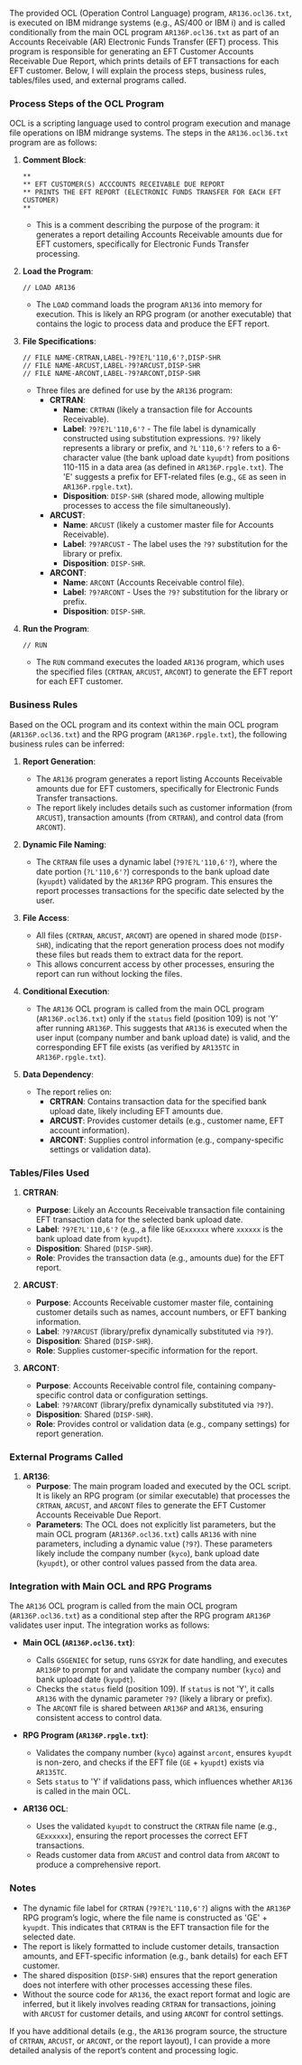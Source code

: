 The provided OCL (Operation Control Language) program, `AR136.ocl36.txt`, is executed on IBM midrange systems (e.g., AS/400 or IBM i) and is called conditionally from the main OCL program `AR136P.ocl36.txt` as part of an Accounts Receivable (AR) Electronic Funds Transfer (EFT) process. This program is responsible for generating an EFT Customer Accounts Receivable Due Report, which prints details of EFT transactions for each EFT customer. Below, I will explain the process steps, business rules, tables/files used, and external programs called.

### Process Steps of the OCL Program

OCL is a scripting language used to control program execution and manage file operations on IBM midrange systems. The steps in the `AR136.ocl36.txt` program are as follows:

1. **Comment Block**:
   ```ocl
   **
   ** EFT CUSTOMER(S) ACCCOUNTS RECEIVABLE DUE REPORT
   ** PRINTS THE EFT REPORT (ELECTRONIC FUNDS TRANSFER FOR EACH EFT CUSTOMER)
   **
   ```
   - This is a comment describing the purpose of the program: it generates a report detailing Accounts Receivable amounts due for EFT customers, specifically for Electronic Funds Transfer processing.

2. **Load the Program**:
   ```ocl
   // LOAD AR136
   ```
   - The `LOAD` command loads the program `AR136` into memory for execution. This is likely an RPG program (or another executable) that contains the logic to process data and produce the EFT report.

3. **File Specifications**:
   ```ocl
   // FILE NAME-CRTRAN,LABEL-?9?E?L'110,6'?,DISP-SHR
   // FILE NAME-ARCUST,LABEL-?9?ARCUST,DISP-SHR
   // FILE NAME-ARCONT,LABEL-?9?ARCONT,DISP-SHR
   ```
   - Three files are defined for use by the `AR136` program:
     - **CRTRAN**:
       - **Name**: `CRTRAN` (likely a transaction file for Accounts Receivable).
       - **Label**: `?9?E?L'110,6'?` - The file label is dynamically constructed using substitution expressions. `?9?` likely represents a library or prefix, and `?L'110,6'?` refers to a 6-character value (the bank upload date `kyupdt`) from positions 110-115 in a data area (as defined in `AR136P.rpgle.txt`). The 'E' suggests a prefix for EFT-related files (e.g., `GE` as seen in `AR136P.rpgle.txt`).
       - **Disposition**: `DISP-SHR` (shared mode, allowing multiple processes to access the file simultaneously).
     - **ARCUST**:
       - **Name**: `ARCUST` (likely a customer master file for Accounts Receivable).
       - **Label**: `?9?ARCUST` - The label uses the `?9?` substitution for the library or prefix.
       - **Disposition**: `DISP-SHR`.
     - **ARCONT**:
       - **Name**: `ARCONT` (Accounts Receivable control file).
       - **Label**: `?9?ARCONT` - Uses the `?9?` substitution for the library or prefix.
       - **Disposition**: `DISP-SHR`.

4. **Run the Program**:
   ```ocl
   // RUN
   ```
   - The `RUN` command executes the loaded `AR136` program, which uses the specified files (`CRTRAN`, `ARCUST`, `ARCONT`) to generate the EFT report for each EFT customer.

### Business Rules

Based on the OCL program and its context within the main OCL program (`AR136P.ocl36.txt`) and the RPG program (`AR136P.rpgle.txt`), the following business rules can be inferred:
1. **Report Generation**:
   - The `AR136` program generates a report listing Accounts Receivable amounts due for EFT customers, specifically for Electronic Funds Transfer transactions.
   - The report likely includes details such as customer information (from `ARCUST`), transaction amounts (from `CRTRAN`), and control data (from `ARCONT`).

2. **Dynamic File Naming**:
   - The `CRTRAN` file uses a dynamic label (`?9?E?L'110,6'?`), where the date portion (`?L'110,6'?`) corresponds to the bank upload date (`kyupdt`) validated by the `AR136P` RPG program. This ensures the report processes transactions for the specific date selected by the user.

3. **File Access**:
   - All files (`CRTRAN`, `ARCUST`, `ARCONT`) are opened in shared mode (`DISP-SHR`), indicating that the report generation process does not modify these files but reads them to extract data for the report.
   - This allows concurrent access by other processes, ensuring the report can run without locking the files.

4. **Conditional Execution**:
   - The `AR136` OCL program is called from the main OCL program (`AR136P.ocl36.txt`) only if the `status` field (position 109) is not 'Y' after running `AR136P`. This suggests that `AR136` is executed when the user input (company number and bank upload date) is valid, and the corresponding EFT file exists (as verified by `AR135TC` in `AR136P.rpgle.txt`).

5. **Data Dependency**:
   - The report relies on:
     - **CRTRAN**: Contains transaction data for the specified bank upload date, likely including EFT amounts due.
     - **ARCUST**: Provides customer details (e.g., customer name, EFT account information).
     - **ARCONT**: Supplies control information (e.g., company-specific settings or validation data).

### Tables/Files Used

1. **CRTRAN**:
   - **Purpose**: Likely an Accounts Receivable transaction file containing EFT transaction data for the selected bank upload date.
   - **Label**: `?9?E?L'110,6'?` (e.g., a file like `GExxxxxx` where `xxxxxx` is the bank upload date from `kyupdt`).
   - **Disposition**: Shared (`DISP-SHR`).
   - **Role**: Provides the transaction data (e.g., amounts due) for the EFT report.

2. **ARCUST**:
   - **Purpose**: Accounts Receivable customer master file, containing customer details such as names, account numbers, or EFT banking information.
   - **Label**: `?9?ARCUST` (library/prefix dynamically substituted via `?9?`).
   - **Disposition**: Shared (`DISP-SHR`).
   - **Role**: Supplies customer-specific information for the report.

3. **ARCONT**:
   - **Purpose**: Accounts Receivable control file, containing company-specific control data or configuration settings.
   - **Label**: `?9?ARCONT` (library/prefix dynamically substituted via `?9?`).
   - **Disposition**: Shared (`DISP-SHR`).
   - **Role**: Provides control or validation data (e.g., company settings) for report generation.

### External Programs Called

1. **AR136**:
   - **Purpose**: The main program loaded and executed by the OCL script. It is likely an RPG program (or similar executable) that processes the `CRTRAN`, `ARCUST`, and `ARCONT` files to generate the EFT Customer Accounts Receivable Due Report.
   - **Parameters**: The OCL does not explicitly list parameters, but the main OCL program (`AR136P.ocl36.txt`) calls `AR136` with nine parameters, including a dynamic value (`?9?`). These parameters likely include the company number (`kyco`), bank upload date (`kyupdt`), or other control values passed from the data area.

### Integration with Main OCL and RPG Programs

The `AR136` OCL program is called from the main OCL program (`AR136P.ocl36.txt`) as a conditional step after the RPG program `AR136P` validates user input. The integration works as follows:
- **Main OCL (`AR136P.ocl36.txt`)**:
  - Calls `GSGENIEC` for setup, runs `GSY2K` for date handling, and executes `AR136P` to prompt for and validate the company number (`kyco`) and bank upload date (`kyupdt`).
  - Checks the `status` field (position 109). If `status` is not 'Y', it calls `AR136` with the dynamic parameter `?9?` (likely a library or prefix).
  - The `ARCONT` file is shared between `AR136P` and `AR136`, ensuring consistent access to control data.

- **RPG Program (`AR136P.rpgle.txt`)**:
  - Validates the company number (`kyco`) against `arcont`, ensures `kyupdt` is non-zero, and checks if the EFT file (`GE` + `kyupdt`) exists via `AR135TC`.
  - Sets `status` to 'Y' if validations pass, which influences whether `AR136` is called in the main OCL.

- **AR136 OCL**:
  - Uses the validated `kyupdt` to construct the `CRTRAN` file name (e.g., `GExxxxxx`), ensuring the report processes the correct EFT transactions.
  - Reads customer data from `ARCUST` and control data from `ARCONT` to produce a comprehensive report.

### Notes
- The dynamic file label for `CRTRAN` (`?9?E?L'110,6'?`) aligns with the `AR136P` RPG program’s logic, where the file name is constructed as 'GE' + `kyupdt`. This indicates that `CRTRAN` is the EFT transaction file for the selected date.
- The report is likely formatted to include customer details, transaction amounts, and EFT-specific information (e.g., bank details) for each EFT customer.
- The shared disposition (`DISP-SHR`) ensures that the report generation does not interfere with other processes accessing these files.
- Without the source code for `AR136`, the exact report format and logic are inferred, but it likely involves reading `CRTRAN` for transactions, joining with `ARCUST` for customer details, and using `ARCONT` for control settings.

If you have additional details (e.g., the `AR136` program source, the structure of `CRTRAN`, `ARCUST`, or `ARCONT`, or the report layout), I can provide a more detailed analysis of the report’s content and processing logic.